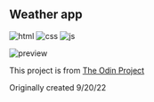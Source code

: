 
## Weather app
![html](https://badges.aleen42.com/src/html5.svg)
![css](https://badges.aleen42.com/src/css3.svg)
![js](https://badges.aleen42.com/src/javascript.svg)

![preview](https://res.cloudinary.com/dnkrylfaq/image/upload/v1719692161/weather-app-preview_dlwxtq.png)

This project is from [The Odin Project](https://www.theodinproject.com/lessons/node-path-javascript-weather-app)



Originally created 9/20/22